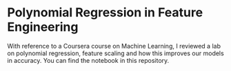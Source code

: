 # Polynomial Regression in Feature Engineering

With reference to a Coursera course on Machine Learning, I reviewed a lab on polynomial regression, feature scaling and how this improves our models in accuracy. You can find the notebook in this repository. 
